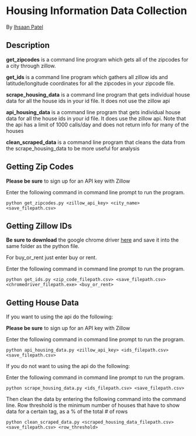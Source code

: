 # Housing Information Data Collection

By [Ihsaan Patel](https://github.com/pateli18)

## Description
**get_zipcodes** is a command line program which gets all of the zipcodes for a city through zillow.

**get_ids** is a command line program which gathers all zillow ids and latitude/longitude coordinates for all the zipcodes in your zipcode file.

**scrape_housing_data** is a command line program that gets individual house data for all the house ids in your id file. It does not use the zillow api

**api_housing_data** is a command line program that gets individual house data for all the house ids in your id file. It does use the zillow api. Note that the api has a limit of 1000 calls/day and does not return info for many of the houses

**clean_scraped_data** is a command line program that cleans the data from the scrape_housing_data to be more useful for analysis

## Getting Zip Codes

**Please be sure** to sign up for an API key with Zillow

Enter the following command in command line prompt to run the program.

```console
python get_zipcodes.py <zillow_api_key> <city_name> <save_filepath.csv> 
```

## Getting Zillow IDs

**Be sure to download** the google chrome driver [here](https://sites.google.com/a/chromium.org/chromedriver/downloads) and save it into the same folder as the python file.

For buy_or_rent just enter buy or rent.

Enter the following command in command line prompt to run the program.

```console
python get_ids.py <zip_code_filepath.csv> <save_filepath.csv> <chromedriver_filepath.exe> <buy_or_rent> 
```
## Getting House Data

If you want to using the api do the following:

**Please be sure** to sign up for an API key with Zillow

Enter the following command in command line prompt to run the program.

```console
python api_housing_data.py <zillow_api_key> <ids_filepath.csv> <save_filepath.csv> 
```
If you do not want to using the api do the following:

Enter the following command in command line prompt to run the program.

```console
python scrape_housing_data.py <ids_filepath.csv> <save_filepath.csv> 
```
Then clean the data by entering the following command into the command line.
Row threshold is the minimum number of houses that have to show data for a certain tag, as a % of the total # of rows

```console
python clean_scraped_data.py <scraped_housing_data_filepath.csv> <save_filepath.csv> <row_threshold> 
```